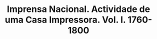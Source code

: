 ---
ref: sol-030-0202
title: "Imprensa Nacional. Actividade de uma Casa Impressora. Vol. I. 1760-1800"
author_name: ["unknown author"]
publisher: ["Imprensa Nacional Casa da Moeda"]
year: "y1975"
origin: ["Portugal"]
formats: ["book, book-cover"]
disciplines: ["graphic-design"]
tags:
layout: artifact
status: ["scan"]
published: false
int_published: false
image_count:
date_added: 2023-06-16
batch:
---